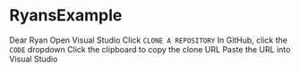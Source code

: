 # RyansExample

Dear Ryan
Open Visual Studio
Click `CLONE A REPOSITORY`
In GitHub, click the `CODE` dropdown
Click the clipboard to copy the clone URL
Paste the URL into Visual Studio

>
